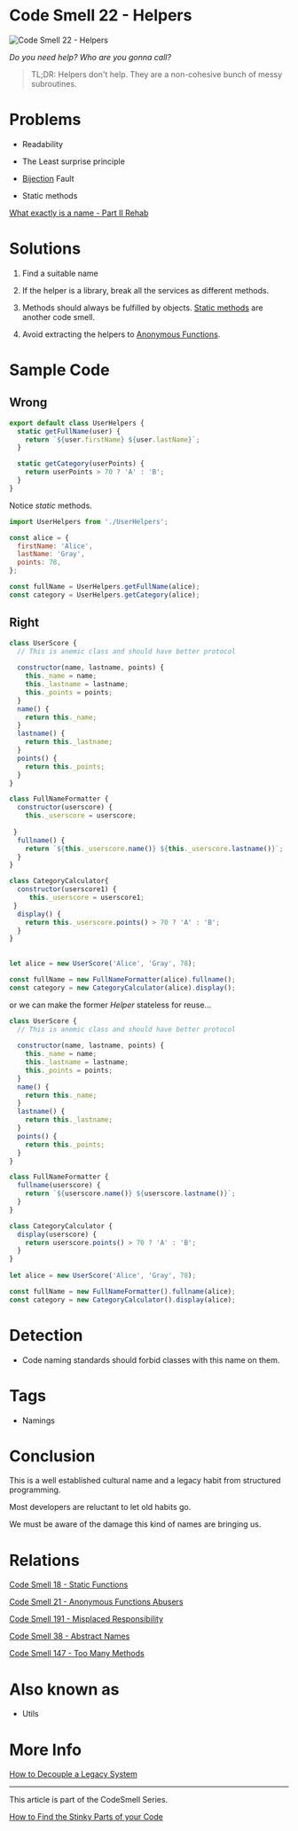 # Code Smell 22 - Helpers

![Code Smell 22 - Helpers](Code%20Smell%2022%20-%20Helpers.jpg)

*Do you need help? Who are you gonna call?*

> TL;DR: Helpers don't help. They are a non-cohesive bunch of messy subroutines.

# Problems

- Readability

- The Least surprise principle

- [Bijection](https://github.com/mcsee/Software-Design-Articles/tree/main/Articles/Theory/The%20One%20and%20Only%20Software%20Design%20Principle/readme.md) Fault

- Static methods

[What exactly is a name - Part II Rehab](https://github.com/mcsee/Software-Design-Articles/tree/main/Articles/Theory/What%20exactly%20is%20a%20name%20-%20Part%20II%20Rehab/readme.md)

# Solutions

1. Find a suitable name

2. If the helper is a library, break all the services as different methods.

3. Methods should always be fulfilled by objects. [Static methods](https://github.com/mcsee/Software-Design-Articles/tree/main/Articles/Code%20Smells/Code%20Smell%2018%20-%20Static%20Functions/readme.md) are another code smell.

4. Avoid extracting the helpers to [Anonymous Functions](https://github.com/mcsee/Software-Design-Articles/tree/main/Articles/Code%20Smells/Code%20Smell%2021%20-%20Anonymous%20Functions%20Abusers/readme.md).

# Sample Code

## Wrong

[Gist Url]: # (https://gist.github.com/mcsee/0fcfc27f845835533e1853384bc2f4da)
```javascript
export default class UserHelpers {
  static getFullName(user) {
    return `${user.firstName} ${user.lastName}`;
  }

  static getCategory(userPoints) {
    return userPoints > 70 ? 'A' : 'B';
  }
}
```

Notice *static* methods.

[Gist Url]: # (https://gist.github.com/mcsee/f049135c8043e628551a40844bef0983)
```javascript
import UserHelpers from './UserHelpers';

const alice = {
  firstName: 'Alice',
  lastName: 'Gray',
  points: 78,
};

const fullName = UserHelpers.getFullName(alice);
const category = UserHelpers.getCategory(alice);
```

## Right

[Gist Url]: # (https://gist.github.com/mcsee/bd0982f4c86a3523cd5a956196214b9c)
```javascript
class UserScore {  
  // This is anemic class and should have better protocol
  
  constructor(name, lastname, points) {
    this._name = name;
    this._lastname = lastname;
    this._points = points;
  }
  name() {
    return this._name;
  }
  lastname() {
    return this._lastname;
  }
  points() {
    return this._points;
  }
}

class FullNameFormatter {
  constructor(userscore) { 
    this._userscore = userscore;
      
 }
  fullname() {
    return `${this._userscore.name()} ${this._userscore.lastname()}`;
  }
}

class CategoryCalculator{
  constructor(userscore1) {
     this._userscore = userscore1;
 }
  display() {
    return this._userscore.points() > 70 ? 'A' : 'B';
  }
}
  
  
let alice = new UserScore('Alice', 'Gray', 78);

const fullName = new FullNameFormatter(alice).fullname();
const category = new CategoryCalculator(alice).display();
```

or we can make the former *Helper* stateless for reuse...

[Gist Url]: # (https://gist.github.com/mcsee/b6550c193e41862ed8a84cbe885d989d)
```javascript
class UserScore {  
  // This is anemic class and should have better protocol
  
  constructor(name, lastname, points) {
    this._name = name;
    this._lastname = lastname;
    this._points = points;
  }
  name() {
    return this._name;
  }
  lastname() {
    return this._lastname;
  }
  points() {
    return this._points;
  }
}

class FullNameFormatter {      
  fullname(userscore) {
    return `${userscore.name()} ${userscore.lastname()}`;
  }
}

class CategoryCalculator {
  display(userscore) {
    return userscore.points() > 70 ? 'A' : 'B';
  }
}  
  
let alice = new UserScore('Alice', 'Gray', 78);

const fullName = new FullNameFormatter().fullname(alice);
const category = new CategoryCalculator().display(alice);
```

# Detection

- Code naming standards should forbid classes with this name on them.

# Tags

- Namings

# Conclusion

This is a well established cultural name and a legacy habit from structured programming.

Most developers are reluctant to let old habits go. 

We must be aware of the damage this kind of names are bringing us.

# Relations

[Code Smell 18 - Static Functions](https://github.com/mcsee/Software-Design-Articles/tree/main/Articles/Code%20Smells/Code%20Smell%2018%20-%20Static%20Functions/readme.md)

[Code Smell 21 - Anonymous Functions Abusers](https://github.com/mcsee/Software-Design-Articles/tree/main/Articles/Code%20Smells/Code%20Smell%2021%20-%20Anonymous%20Functions%20Abusers/readme.md)

[Code Smell 191 - Misplaced Responsibility](https://github.com/mcsee/Software-Design-Articles/tree/main/Articles/Code%20Smells/Code%20Smell%20191%20-%20Misplaced%20Responsibility/readme.md)

[Code Smell 38 - Abstract Names](https://github.com/mcsee/Software-Design-Articles/tree/main/Articles/Code%20Smells/Code%20Smell%2038%20-%20Abstract%20Names/readme.md)

[Code Smell 147 - Too Many Methods](https://github.com/mcsee/Software-Design-Articles/tree/main/Articles/Code%20Smells/Code%20Smell%20147%20-%20Too%20Many%20Methods/readme.md)

# Also known as

- Utils

# More Info

[How to Decouple a Legacy System](https://github.com/mcsee/Software-Design-Articles/tree/main/Articles/Theory/How%20to%20Decouple%20a%20Legacy%20System/readme.md)

* * *

This article is part of the CodeSmell Series.

[How to Find the Stinky Parts of your Code](https://github.com/mcsee/Software-Design-Articles/tree/main/Articles/Code%20Smells/How%20to%20Find%20the%20Stinky%20parts%20of%20your%20Code/readme.md)